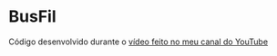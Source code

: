 # BusFil

Código desenvolvido durante o [vídeo feito no meu canal do YouTube](https://www.youtube.com/watch?v=SNFZv2UQwS8)
